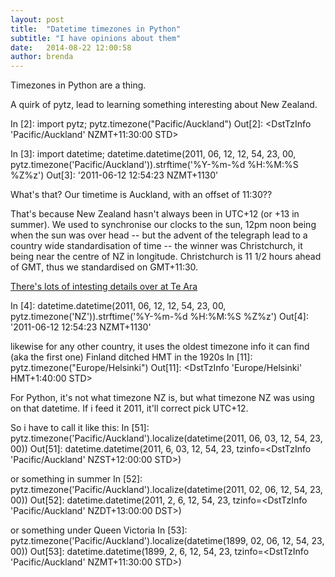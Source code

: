 ```yaml
---
layout: post
title:  "Datetime timezones in Python"
subtitle: "I have opinions about them"
date:   2014-08-22 12:00:58
author: brenda
---
```


Timezones in Python are a thing. 

<!--break-->


A quirk of pytz, lead to learning something interesting about New Zealand.


In [2]: import pytz; pytz.timezone("Pacific/Auckland")
Out[2]: <DstTzInfo 'Pacific/Auckland' NZMT+11:30:00 STD>

In [3]: import datetime; datetime.datetime(2011, 06, 12, 12, 54, 23,
00, pytz.timezone('Pacific/Auckland')).strftime('%Y-%m-%d %H:%M:%S %Z%z')
Out[3]: '2011-06-12 12:54:23 NZMT+1130'
</code>

What's that? Our timetime is Auckland, with an offset of 11:30??

That's because New Zealand hasn't always been in UTC+12  (or +13 in summer). We used to synchronise our clocks to the sun, 12pm noon being when the sun was over head -- but the advent of the telegraph lead to a country wide standardisation of time -- the winner was Christchurch, it being near the centre of NZ in longitude. Christchurch is 11 1/2 hours ahead of GMT, thus we standardised on GMT+11:30.

<a href="http://www.teara.govt.nz/en/timekeeping/page-2">There's lots of intesting details over at Te Ara</a>

In [4]: datetime.datetime(2011, 06, 12, 12, 54, 23, 00, pytz.timezone('NZ')).strftime('%Y-%m-%d %H:%M:%S %Z%z')
Out[4]: '2011-06-12 12:54:23 NZMT+1130'

likewise for any other country, it uses the oldest timezone info it
can find (aka the first one)
Finland ditched HMT in the 1920s
In [11]: pytz.timezone("Europe/Helsinki")
Out[11]: <DstTzInfo 'Europe/Helsinki' HMT+1:40:00 STD>


For Python, it's not what timezone NZ is, but what timezone NZ was using on that datetime. If i feed it 2011, it'll correct pick UTC+12.

So i have to call it like this:
In [51]: pytz.timezone('Pacific/Auckland').localize(datetime(2011, 06, 03, 12, 54, 23, 00))
Out[51]: datetime.datetime(2011, 6, 03, 12, 54, 23, tzinfo=<DstTzInfo 'Pacific/Auckland' NZST+12:00:00 STD>)

or something in summer
In [52]: pytz.timezone('Pacific/Auckland').localize(datetime(2011, 02, 06, 12, 54, 23, 00))
Out[52]: datetime.datetime(2011, 2, 6, 12, 54, 23, tzinfo=<DstTzInfo 'Pacific/Auckland' NZDT+13:00:00 DST>)

or something under Queen Victoria
In [53]: pytz.timezone('Pacific/Auckland').localize(datetime(1899, 02, 06, 12, 54, 23, 00))
Out[53]: datetime.datetime(1899, 2, 6, 12, 54, 23, tzinfo=<DstTzInfo 'Pacific/Auckland' NZMT+11:30:00 STD>)
